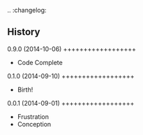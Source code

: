 .. :changelog:

History
-------

0.9.0 (2014-10-06)
++++++++++++++++++

* Code Complete


0.1.0 (2014-09-10)
++++++++++++++++++

* Birth!


0.0.1 (2014-09-01)
++++++++++++++++++

* Frustration
* Conception

